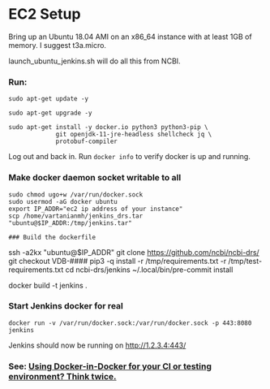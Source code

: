 # EC2 Setup

Bring up an Ubuntu 18.04 AMI on an x86_64 instance with at
least 1GB of memory.
I suggest t3a.micro.

launch_ubuntu_jenkins.sh will do all this from NCBI.

### Run:
```
sudo apt-get update -y

sudo apt-get upgrade -y

sudo apt-get install -y docker.io python3 python3-pip \
             git openjdk-11-jre-headless shellcheck jq \
             protobuf-compiler
```
Log out and back in. Run `docker info` to verify docker is up and running.

### Make docker daemon socket writable to all

```
sudo chmod ugo+w /var/run/docker.sock
sudo usermod -aG docker ubuntu
export IP_ADDR="ec2 ip address of your instance"
scp /home/vartanianmh/jenkins_drs.tar "ubuntu@$IP_ADDR:/tmp/jenkins.tar"

### Build the dockerfile

```
ssh -a2kx "ubuntu@$IP_ADDR"
git clone https://github.com/ncbi/ncbi-drs/
git checkout VDB-####
pip3 -q install -r /tmp/requirements.txt -r /tmp/test-requirements.txt
cd ncbi-drs/jenkins
~/.local/bin/pre-commit install

docker build -t jenkins .


### Start Jenkins docker for real

```
docker run -v /var/run/docker.sock:/var/run/docker.sock -p 443:8080 jenkins
```

Jenkins should now be running on http://1.2.3.4:443/

### See: [Using Docker-in-Docker for your CI or testing environment? Think twice.](http://jpetazzo.github.io/2015/09/03/do-not-use-docker-in-docker-for-ci/)

